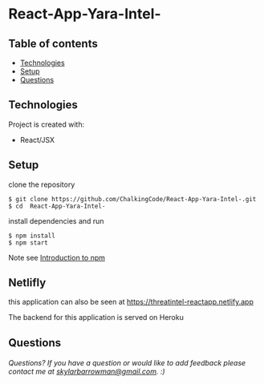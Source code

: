 # React-App-Yara-Intel-

## Table of contents
* [Technologies](#technologies)
* [Setup](#setup)
* [Questions](#questions)

## Technologies 
Project is created with:
* React/JSX

## Setup 

clone the repository 

	$ git clone https://github.com/ChalkingCode/React-App-Yara-Intel-.git
	$ cd  React-App-Yara-Intel-

install dependencies and run   

	$ npm install
	$ npm start 


Note see [Introduction to npm](https://nodejs.dev/learn/an-introduction-to-the-npm-package-manager)

## Netlifly 

this application can also be seen at https://threatintel-reactapp.netlify.app 

The backend for this application is served on Heroku 

## Questions

###### Questions? If you have a question or would like to add feedback please contact me at skylarbarrowman@gmail.com. :)

